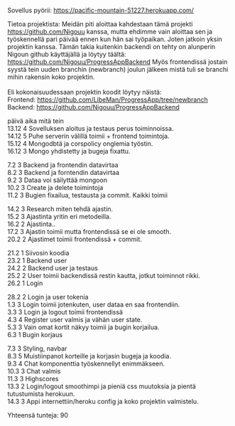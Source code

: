 Sovellus pyörii: https://pacific-mountain-51227.herokuapp.com/ <br />

Tietoa projektista: Meidän piti aloittaa kahdestaan tämä projekti https://github.com/Nigouu kanssa, mutta ehdimme vain aloittaa sen ja työskennellä pari päivää ennen kun hän sai työpaikan. Joten jatkoin yksin projektin kanssa. Tämän takia kuitenkin backendi on tehty on alunperin Nigoun github käyttäjällä ja löytyy täältä: https://github.com/Nigouu/ProgressAppBackend
Myös frontendissä jostain syystä tein uuden branchin (newbranch) joulun jälkeen mistä tuli se branchi mihin rakensin koko projektin.<br />
<br />
Eli kokonaisuudessaan projektin koodit löytyy näistä:<br />
Frontend: https://github.com/LibeMan/ProgressApp/tree/newbranch <br />
Backend: https://github.com/Nigouu/ProgressAppBackend <br />

päivä	  aika	  mitä tein<br />
13.12	  4 	    Sovelluksen aloitus ja testaus perus toiminnoissa.<br />
14.12	  5	      Puhe serverin välillä toimii + frontend toimintoja.<br />
15.12	  4 	    Mongodbtä ja corspolicy onglemia työstin.<br />
16.12	  3	      Mongo yhdistetty ja bugeja fixattu.<br />

7.2	    3	      Backend ja frontendin datavirtaa<br />
8.2	    3	      Backend ja forntendin datavirtaa <br />
9.2	    3	      Dataa voi säilyttää mongoon<br />
10.2	  3	      Create ja delete toimintoja<br />
11.2 	  3	      Bugien fixailua, testausta ja commit. Kaikki toimii<br />

14.2	  3	      Research miten tehdä ajastin.<br />
15.2	  3	      Ajastinta yritin eri metodeilla.<br />
16.2	  2	      Ajastinta..<br />
17.2	  3	      Ajastin toimii mutta frontendissä se ei ole smooth.<br />
20.2	  2	      Ajastimet toimii frontendissä + commit.<br />

21.2	  1	      Siivosin koodia<br />
23.2	  1	      Backend user<br />
24.2	  2	      Backend user ja testaus<br />
25.2	  2	      User toimii backendissä restin kautta, jotkut toiminnot rikki.<br />
26.2	  1	      Login<br />

28.2	  2	      Login ja user tokenia<br />
1.3	    3	      Login toimii jotenkuten, user dataa en saa frontendiin.<br />
3.3	    3	      Login ja logout toimii frontendissä<br />
4.3	    4	      Register user valmis ja vähän user state.<br />
5.3	    3	      Vain omat kortit näkyy toimii ja bugin korjailua.<br />
6.3	    1	      Bugin korjaus<br />

7.3	    3	      Styling, navbar<br />
8.3	    5	      Muistiinpanot korteille ja korjasin bugeja ja koodia.<br />
9.3	    4	      Chat komponenttia työskennellyt enimmäkseen.<br />
10.3	  3	      Chat valmis<br />
11.3	  3	      Highscores<br />
13.3	  2	      Login/logout smoothimpi ja pieniä css muutoksia ja pientä tutustumista herokuun.<br />
14.3    3       Appi internettiin/heroku config ja koko projektin valmistelu.<br />

Yhteensä tunteja: 90
